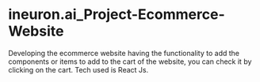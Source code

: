 # ineuron.ai_Project-Ecommerce-Website
Developing the ecommerce website having the functionality to add the components or items to add to the cart of the website, you can check it by clicking on the cart. Tech used is React Js.
